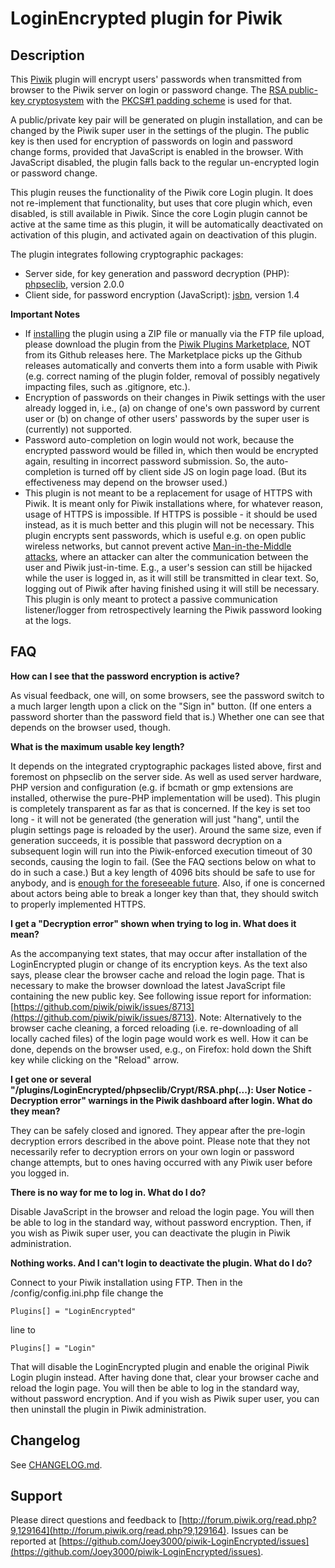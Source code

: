 # LoginEncrypted plugin for Piwik

## Description

This [Piwik](http://piwik.org/) plugin will encrypt users' passwords when transmitted from browser to the Piwik server on login or password change. The [RSA public-key cryptosystem](https://en.wikipedia.org/wiki/RSA_%28cryptosystem%29) with the [PKCS#1 padding scheme](https://en.wikipedia.org/wiki/PKCS_1) is used for that.

A public/private key pair will be generated on plugin installation, and can be changed by the Piwik super user in the settings of the plugin. The public key is then used for encryption of passwords on login and password change forms, provided that JavaScript is enabled in the browser. With JavaScript disabled, the plugin falls back to the regular un-encrypted login or password change.

This plugin reuses the functionality of the Piwik core Login plugin. It does not re-implement that functionality, but uses that core plugin which, even disabled, is still available in Piwik. Since the core Login plugin cannot be active at the same time as this plugin, it will be automatically deactivated on activation of this plugin, and activated again on deactivation of this plugin.

The plugin integrates following cryptographic packages:

  * Server side, for key generation and password decryption (PHP): [phpseclib](https://github.com/phpseclib/phpseclib), version 2.0.0
  * Client side, for password encryption (JavaScript): [jsbn](http://www-cs-students.stanford.edu/~tjw/jsbn/), version 1.4

__Important Notes__

  * If [installing](https://piwik.org/faq/plugins/#faq_21) the plugin using a ZIP file or manually via the FTP file upload, please download the plugin from the [Piwik Plugins Marketplace](https://plugins.piwik.org/LoginEncrypted), NOT from its Github releases here. The Marketplace picks up the Github releases automatically and converts them into a form usable with Piwik (e.g. correct naming of the plugin folder, removal of possibly negatively impacting files, such as .gitignore, etc.).
  * Encryption of passwords on their changes in Piwik settings with the user already logged in, i.e., (a) on change of one's own password by current user or (b) on change of other users' passwords by the super user is (currently) not supported.
  * Password auto-completion on login would not work, because the encrypted password would be filled in, which then would be encrypted again, resulting in incorrect password submission. So, the auto-completion is turned off by client side JS on login page load. (But its effectiveness may depend on the browser used.)
  * This plugin is not meant to be a replacement for usage of HTTPS with Piwik. It is meant only for Piwik installations where, for whatever reason, usage of HTTPS is impossible. If HTTPS is possible - it should be used instead, as it is much better and this plugin will not be necessary. This plugin encrypts sent passwords, which is useful e.g. on open public wireless networks, but cannot prevent active [Man-in-the-Middle attacks](https://en.wikipedia.org/wiki/Man-in-the-middle_attack), where an attacker can alter the communication between the user and Piwik just-in-time. E.g., a user's session can still be hijacked while the user is logged in, as it will still be transmitted in clear text. So, logging out of Piwik after having finished using it will still be necessary. This plugin is only meant to protect a passive communication listener/logger from retrospectively learning the Piwik password looking at the logs.

## FAQ

__How can I see that the password encryption is active?__

As visual feedback, one will, on some browsers, see the password switch to a much larger length upon a click on the "Sign in" button. (If one enters a password shorter than the password field that is.) Whether one can see that depends on the browser used, though.

__What is the maximum usable key length?__

It depends on the integrated cryptographic packages listed above, first and foremost on phpseclib on the server side. As well as used server hardware, PHP version and configuration (e.g. if bcmath or gmp extensions are installed, otherwise the pure-PHP implementation will be used). This plugin is completely transparent as far as that is concerned. If the key is set too long - it will not be generated (the generation will just "hang", until the plugin settings page is reloaded by the user). Around the same size, even if generation succeeds, it is possible that password decryption on a subsequent login will run into the Piwik-enforced execution timeout of 30 seconds, causing the login to fail. (See the FAQ sections below on what to do in such a case.) But a key length of 4096 bits should be safe to use for anybody, and is [enough for the foreseeable future](https://en.wikipedia.org/wiki/RSA_%28cryptosystem%29#Integer_factorization_and_RSA_problem). Also, if one is concerned about actors being able to break a longer key than that, they should switch to properly implemented HTTPS.

__I get a "Decryption error" shown when trying to log in. What does it mean?__

As the accompanying text states, that may occur after installation of the LoginEncrypted plugin or change of its encryption keys. As the text also says, please clear the browser cache and reload the login page. That is necessary to make the browser download the latest JavaScript file containing the new public key. See following issue report for information: [https://github.com/piwik/piwik/issues/8713](https://github.com/piwik/piwik/issues/8713).
Note: Alternatively to the browser cache cleaning, a forced reloading (i.e. re-downloading of all locally cached files) of the login page would work es well. How it can be done, depends on the browser used, e.g., on Firefox: hold down the Shift key while clicking on the "Reload" arrow.

__I get one or several "/plugins/LoginEncrypted/phpseclib/Crypt/RSA.php(...): User Notice - Decryption error" warnings in the Piwik dashboard after login. What do they mean?__

They can be safely closed and ignored. They appear after the pre-login decryption errors described in the above point. Please note that they not necessarily refer to decryption errors on your own login or password change attempts, but to ones having occurred with any Piwik user before you logged in.

__There is no way for me to log in. What do I do?__

Disable JavaScript in the browser and reload the login page. You will then be able to log in the standard way, without password encryption. Then, if you wish as Piwik super user, you can deactivate the plugin in Piwik administration.

__Nothing works. And I can't login to deactivate the plugin. What do I do?__

Connect to your Piwik installation using FTP. Then in the /config/config.ini.php file change the

`Plugins[] = "LoginEncrypted"`

line to

`Plugins[] = "Login"`

That will disable the LoginEncrypted plugin and enable the original Piwik Login plugin instead. After having done that, clear your browser cache and reload the login page. You will then be able to log in the standard way, without password encryption. And if you wish as Piwik super user, you can then uninstall the plugin in Piwik administration.

## Changelog

See [CHANGELOG.md](https://github.com/Joey3000/piwik-LoginEncrypted/blob/master/CHANGELOG.md).

## Support

Please direct questions and feedback to [http://forum.piwik.org/read.php?9,129164](http://forum.piwik.org/read.php?9,129164). Issues can be reported at [https://github.com/Joey3000/piwik-LoginEncrypted/issues](https://github.com/Joey3000/piwik-LoginEncrypted/issues).
